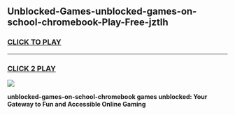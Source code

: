 
## Unblocked-Games-unblocked-games-on-school-chromebook-Play-Free-jztlh
<h3>
<a href="https://premium76.site?title=unblocked-games-on-school-chromebook&ref=10A">CLICK TO PLAY</a></h3>
<hr>

<h3>
<a href="https://premium76.site?title=unblocked-games-on-school-chromebook&ref=10A">CLICK 2 PLAY</a>
  
</h3>

<a href="https://premium76.site?title=unblocked-games-on-school-chromebook&ref=10A"><img src="https://clearcache.store/games.png"></a>


**unblocked-games-on-school-chromebook games unblocked: Your Gateway to Fun and Accessible Online Gaming**
